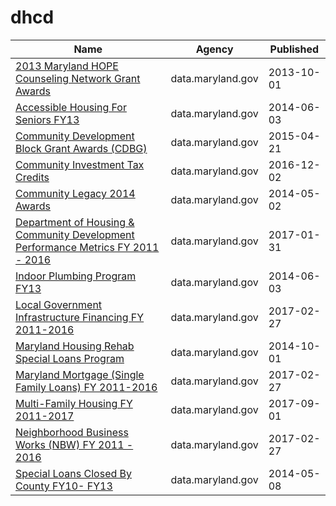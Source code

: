 # dhcd

Name | Agency | Published
---- | ---- | ---------
[2013 Maryland HOPE Counseling Network Grant Awards](../datasets/xmse-9b3g.md) | data.maryland.gov | 2013-10-01
[Accessible Housing For Seniors FY13](../datasets/9itr-7h69.md) | data.maryland.gov | 2014-06-03
[Community Development Block Grant Awards (CDBG)](../datasets/qubt-bv3h.md) | data.maryland.gov | 2015-04-21
[Community Investment Tax Credits](../datasets/7gad-cuav.md) | data.maryland.gov | 2016-12-02
[Community Legacy 2014 Awards](../datasets/tecw-t2fs.md) | data.maryland.gov | 2014-05-02
[Department of Housing & Community Development Performance Metrics FY 2011 - 2016](../datasets/tay4-rqsd.md) | data.maryland.gov | 2017-01-31
[Indoor Plumbing Program FY13](../datasets/ew7w-4nvh.md) | data.maryland.gov | 2014-06-03
[Local Government Infrastructure Financing FY 2011-2016](../datasets/4est-kgbm.md) | data.maryland.gov | 2017-02-27
[Maryland Housing Rehab Special Loans Program](../datasets/serw-bgag.md) | data.maryland.gov | 2014-10-01
[Maryland Mortgage (Single Family Loans) FY 2011-2016](../datasets/atvu-9iwx.md) | data.maryland.gov | 2017-02-27
[Multi-Family Housing FY 2011-2017](../datasets/cadm-spqd.md) | data.maryland.gov | 2017-09-01
[Neighborhood Business Works (NBW) FY 2011 - 2016](../datasets/xhfz-cz2z.md) | data.maryland.gov | 2017-02-27
[Special Loans Closed By County FY10- FY13](../datasets/8i2z-3urs.md) | data.maryland.gov | 2014-05-08

